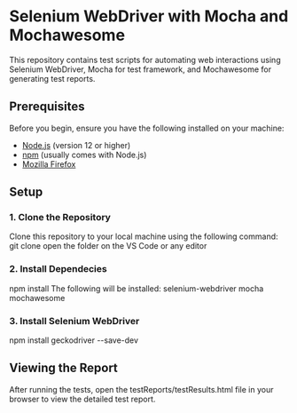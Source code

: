 # Selenium WebDriver with Mocha and Mochawesome

This repository contains test scripts for automating web interactions using Selenium WebDriver, Mocha for test framework, and Mochawesome for generating test reports.

## Prerequisites

Before you begin, ensure you have the following installed on your machine:

- [Node.js](https://nodejs.org/) (version 12 or higher)
- [npm](https://www.npmjs.com/) (usually comes with Node.js)
- [Mozilla Firefox](https://www.mozilla.org/firefox/)

## Setup

### 1. Clone the Repository

Clone this repository to your local machine using the following command:
git clone 
open the folder on the VS Code or any editor
### 2. Install Dependecies
npm install
The following will be installed:
selenium-webdriver
mocha
mochawesome

### 3. Install Selenium WebDriver
npm install geckodriver --save-dev


## Viewing the Report
After running the tests, open the testReports/testResults.html file in your browser to view the detailed test report.